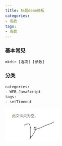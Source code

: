 ```yaml
---
title: 标题demo模板
categories: 
- 高数
tags:
- 高数
---
```

### 基本常见

```
mkdir [选项] [参数]
```

### 分类

```
categories: 
- WEB_JavaScript
tags:
- setTimeout
```

![这是一张本地图片](../zzz_img/math/foo.png "这是一张本地图片")




























